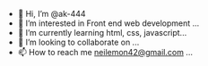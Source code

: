 - 👋 Hi, I’m @ak-444
- 👀 I’m interested in Front end web development ...
- 🌱 I’m currently learning html, css, javascript...
- 💞️ I’m looking to collaborate on ...
- 📫 How to reach me neilemon42@gmail.com ...

<!---
ak-444/ak-444 is a ✨ special ✨ repository because its `README.md` (this file) appears on your GitHub profile.
You can click the Preview link to take a look at your changes.
--->
